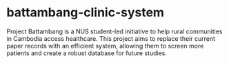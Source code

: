 # battambang-clinic-system
Project Battambang is a NUS student-led initiative to help rural communities in Cambodia access healthcare. This project aims to replace their current paper records with an efficient system, allowing them to screen more patients and create a robust database for future studies.
